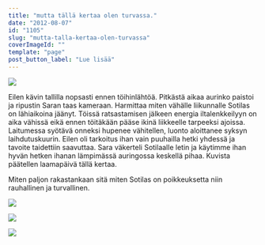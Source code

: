 ```yaml
---
title: "mutta tällä kertaa olen turvassa."
date: "2012-08-07"
id: "1105"
slug: "mutta-talla-kertaa-olen-turvassa"
coverImageId: ""
template: "page"
post_button_label: "Lue lisää"
---
```


[![](/images/IMG_9400.png)](http://2.bp.blogspot.com/-CYYlEIFYSio/UCFyimpIlXI/AAAAAAAABA4/gxrV-V2N8oA/s1600/IMG_9400.png)

  
Eilen kävin tallilla nopsasti ennen töihinlähtöä. Pitkästä aikaa aurinko paistoi ja ripustin Saran taas kameraan. Harmittaa miten vähälle liikunnalle Sotilas on lähiaikoina jäänyt. Töissä ratsastamisen jälkeen energia iltalenkkeilyyn on aika vähissä eikä ennen töitäkään pääse ikinä liikkeelle tarpeeksi ajoissa. Laitumessa syötävä onneksi hupenee vähitellen, luonto aloittanee syksyn laihdutuskuurin. Eilen oli tarkoitus ihan vain puuhailla hetki yhdessä ja tavoite taidettiin saavuttaa. Sara väkerteli Sotilaalle letin ja käytimme ihan hyvän hetken ihanan lämpimässä auringossa keskellä pihaa. Kuvista päätellen laamapäivä tällä kertaa.  
  
Miten paljon rakastankaan sitä miten Sotilas on poikkeuksetta niin rauhallinen ja turvallinen.  
  

[![](/images/IMG_9543.png)](http://4.bp.blogspot.com/-gp7Doyb4PFc/UCFyuyOYPPI/AAAAAAAABBQ/FNeblnePnGM/s1600/IMG_9543.png)

  

[![](/images/IMG_9525.png)](http://3.bp.blogspot.com/-N-yt6mzjjJA/UCFyoidlZVI/AAAAAAAABBA/nOg-euOi_40/s1600/IMG_9525.png)

  

[![](/images/IMG_9603.png)](http://2.bp.blogspot.com/-f3r_vlO2a0U/UCFy35cUZQI/AAAAAAAABBo/7sdtYu0DG6w/s1600/IMG_9603.png)
